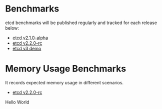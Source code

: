 # Benchmarks

etcd benchmarks will be published regularly and tracked for each release below:

- [etcd v2.1.0-alpha][2.1]
- [etcd v2.2.0-rc][2.2]
- [etcd v3 demo][3.0]

# Memory Usage Benchmarks

It records expected memory usage in different scenarios.

- [etcd v2.2.0-rc][2.2-mem]

[2.1]: etcd-2-1-0-alpha-benchmarks.md
[2.2]: etcd-2-2-0-rc-benchmarks.md
[2.2-mem]: etcd-2-2-0-rc-memory-benchmarks.md
[3.0]: etcd-3-demo-benchmarks.md
Hello World
